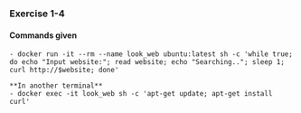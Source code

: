 ### Exercise 1-4

#### Commands given
	- docker run -it --rm --name look_web ubuntu:latest sh -c 'while true; do echo "Input website:"; read website; echo "Searching.."; sleep 1; curl http://$website; done'
	
	**In another terminal**
	- docker exec -it look_web sh -c 'apt-get update; apt-get install curl'



